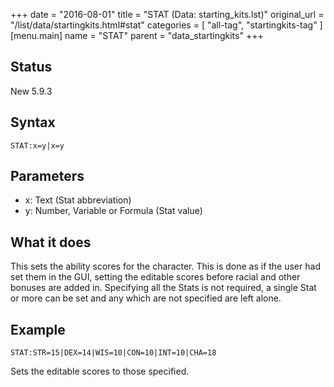 +++
date = "2016-08-01"
title = "STAT (Data: starting_kits.lst)"
original_url = "/list/data/startingkits.html#stat"
categories = [ "all-tag", "startingkits-tag" ]
[menu.main]
    name = "STAT"
    parent = "data_startingkits"
+++

## Status

New 5.9.3

## Syntax

`STAT:x=y|x=y`

## Parameters

-   x: Text (Stat abbreviation)
-   y: Number, Variable or Formula (Stat value)



What it does
------------

This sets the ability scores for the character. This is done as if the
user had set them in the GUI, setting the editable scores before racial
and other bonuses are added in. Specifying all the Stats is not
required, a single Stat or more can be set and any which are not
specified are left alone.

Example
-------

`STAT:STR=15|DEX=14|WIS=10|CON=10|INT=10|CHA=18`

Sets the editable scores to those specified.

